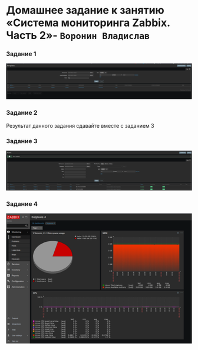 # Домашнее задание к занятию «Система мониторинга Zabbix. Часть 2»- `Воронин Владислав`

### Задание 1

![img/zad_1.png](img/zad_1.png)

### Задание 2

Результат данного задания сдавайте вместе с заданием 3

### Задание 3

![img/zad_1.png](img/zad_3.png)

### Задание 4

![img/zad_1.png](img/zad_4.png)
